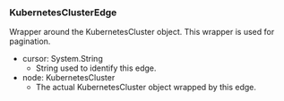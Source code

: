 ### KubernetesClusterEdge
Wrapper around the KubernetesCluster object. This wrapper is used for pagination.

- cursor: System.String
  - String used to identify this edge.
- node: KubernetesCluster
  - The actual KubernetesCluster object wrapped by this edge.
